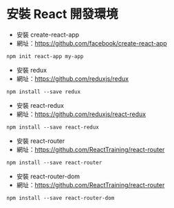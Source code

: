 # 安裝 React 開發環境

- 安裝 create-react-app
- 網址：https://github.com/facebook/create-react-app
```
npm init react-app my-app
```

- 安裝 redux
- 網址：https://github.com/reduxjs/redux
```
npm install --save redux
```

-  安裝 react-redux
- 網址：https://github.com/reduxjs/react-redux
```
npm install --save react-redux
```

- 安裝 react-router
- 網址：https://github.com/ReactTraining/react-router
```
npm install --save react-router
```

- 安裝 react-router-dom
- 網址：https://github.com/ReactTraining/react-router
```
npm install --save react-router-dom
```
